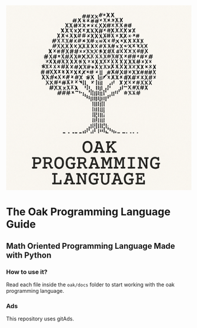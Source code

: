 ![oak logo](./assets/oak_logo.png "The Oak PRogrammning Language")

# The Oak Programming Language Guide

## Math Oriented Programming Language Made with Python

### How to use it?

Read each file inside the `oak/docs` folder to start working with the oak
programming language.

### Ads

This repository uses gitAds.

<!-- GitAds-Verify: 44VNKXYLX9J83DZLZ7THGJ3JKWPO5IEU -->

